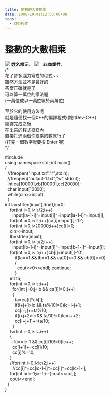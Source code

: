 ```yaml
---
title: 整數的大數相乘
date: 2008-10-01T12:56:00+08
tags:
  - CMD程式
---
```

# 整數的大數相乘

![](http://creativecommons.org.tw/files/icon_by.gif) **姓名標示**、 **![](http://creativecommons.org.tw/files/icon_nc.gif)　非商業性**、  
/\*  
花了許多腦力寫成的程式~~  
雖然方法並不是最好的  
答案正確就是了  
可以算一萬位的乘法喔  
(一萬位成以一萬位等於兩萬位)  
  
至於它的使用方法呢  
就是隨便找一個C++的編譯程式(例如Dev-C++)  
編譯完成之後  
在出來的程式框框內  
直接打進兩個你要乘的數就行了  
(打完一個數字就要按 Enter 喔)  
\*/

#include<iostream>  
using namespace std; int main()  
{  
  //freopen("input.txt","r",stdin);  
  //freopen("output-1.txt","w",stdout);  
  int ca\[10000\],cb\[10000\],cc\[20000\];  
  char input\[10000\];  
  while(cin>>input)  
  {  
 int la=strlen(input),lb=0,lc=0;  
    for(int i=0;i<la/2;i++)  
      input\[la-1-i\]^=input\[i\]^=input\[la-1-i\]^=input\[i\];  
    for(int i=0;i<la;i++)ca\[i\]=input\[i\]-'0';  
    for(int i=0;i<20000;i++)cc\[i\]=0;  
    cin>>input;  
    lb=strlen(input);  
    for(int i=0;i<lb/2;i++)  
      input\[lb-1-i\]^=input\[i\]^=input\[lb-1-i\]^=input\[i\];  
    for(int i=0;i<lb;i++)cb\[i\]=input\[i\]-'0';  
        if(la==1 && lb==1 && ca\[0\]==0 && cb\[0\]==0)  
        {  
          cout<<0<<endl; continue;  
        }  
    int ta;  
    for(int i=0;i<la;i++)  
      for(int j=0;j<lb && ca\[i\]!=0;j++)  
      {  
        ta=ca\[i\]\*cb\[j\];  
        if(i+j+1>lc && ta%10!=0)lc=i+j+1;  
        cc\[i+j\]+=ta%10;  
        if(i+j+2>lc && ta/10!=0)lc=i+j+2;  
        cc\[i+j+1\]+=ta/10;  
      }  
    for(int i=0;i<lc;i++)  
    {  
      if(i==lc-1 && cc\[i\]/10!=0)lc++;  
      cc\[i+1\]+=cc\[i\]/10;  
      cc\[i\]%=10;  
    }  
    //for(int i=0;i<lc/2;i++)  
      //cc\[i\]^=cc\[lc-1-i\]^=cc\[i\]^=cc\[lc-1-i\];  
    for(int i=lc-1;i>-1;i--)cout<<cc\[i\];  
    cout<<endl;  
  }  
}